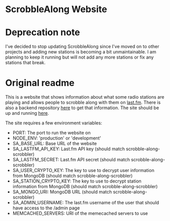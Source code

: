 ScrobbleAlong Website
=====================

# Deprecation note

I've decided to stop updating ScrobbleAlong since I've moved on to other projects and adding new stations is becoming a bit unmaintainable. I am planning to keep it running but will not add any more stations or fix any stations that break.

# Original readme

This is a website that shows information about what some radio stations are playing and allows people to scrobble along with them on [last.fm](http://last.fm/). There is also a backend repository [here](https://github.com/bonnici/scrobble-along-scrobbler) to get that information. The site should be up and running [here](http://scrobblealong.com).

The site requires a few environment variables:
* PORT: The port to run the website on
* NODE_ENV: 'production' or 'development'
* SA_BASE_URL: Base URL of the website
* SA_LASTFM_API_KEY: Last.fm API key (should match scrobble-along-scrobbler)
* SA_LASTFM_SECRET: Last.fm API secret (should match scrobble-along-scrobbler)
* SA_USER_CRYPTO_KEY: The key to use to decrypt user information from MongoDB (should match scrobble-along-scrobbler)
* SA_STATION_CRYPTO_KEY: The key to use to decrypt station information from MongoDB (should match scrobble-along-scrobbler)
* SA_MONGO_URI: MongoDB URL (should match scrobble-along-scrobbler)
* SA_ADMIN_USERNAME: The last.fm username of the user that should have access to the /admin page
* MEMCACHED_SERVERS: URI of the memecached servers to use
